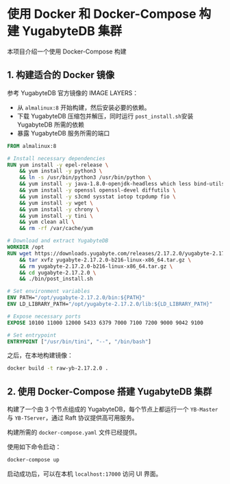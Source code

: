 # 使用 Docker 和 Docker-Compose 构建 YugabyteDB 集群

本项目介绍一个使用 Docker-Compose 构建

## 1. 构建适合的 Docker 镜像

参考 YugabyteDB 官方镜像的 IMAGE LAYERS：
- 从 `almalinux:8` 开始构建，然后安装必要的依赖。
- 下载 YugabyteDB 压缩包并解压，同时运行 `post_install.sh`安装 YugabyteDB 所需的依赖
- 暴露 YugabyteDB 服务所需的端口

``` Dockerfile
FROM almalinux:8

# Install necessary dependencies
RUN yum install -y epel-release \
    && yum install -y python3 \
    && ln -s /usr/bin/python3 /usr/bin/python \
    && yum install -y java-1.8.0-openjdk-headless which less bind-utils net-tools rsync \
    && yum install -y openssl openssl-devel diffutils \
    && yum install -y s3cmd sysstat iotop tcpdump fio \
    && yum install -y wget \
    && yum install -y chrony \
    && yum install -y tini \
    && yum clean all \
    && rm -rf /var/cache/yum

# Download and extract YugabyteDB
WORKDIR /opt
RUN wget https://downloads.yugabyte.com/releases/2.17.2.0/yugabyte-2.17.2.0-b216-linux-x86_64.tar.gz \
    && tar xvfz yugabyte-2.17.2.0-b216-linux-x86_64.tar.gz \
    && rm yugabyte-2.17.2.0-b216-linux-x86_64.tar.gz \
    && cd yugabyte-2.17.2.0 \
    && ./bin/post_install.sh

# Set environment variables
ENV PATH="/opt/yugabyte-2.17.2.0/bin:${PATH}"
ENV LD_LIBRARY_PATH="/opt/yugabyte-2.17.2.0/lib:${LD_LIBRARY_PATH}"

# Expose necessary ports
EXPOSE 10100 11000 12000 5433 6379 7000 7100 7200 9000 9042 9100

# Set entrypoint
ENTRYPOINT ["/usr/bin/tini", "--", "/bin/bash"]
```

之后，在本地构建镜像：
```bash
docker build -t raw-yb-2.17.2.0 .
```

##  2. 使用 Docker-Compose 搭建 YugabyteDB 集群
构建了一个由 3 个节点组成的 YugabyteDB，每个节点上都运行一个 `YB-Master` 与 `YB-TServer`，通过 Raft 协议提供高可用服务。

构建所需的 `docker-compose.yaml` 文件已经提供。

使用如下命令启动：
``` bash
docker-compose up
```

启动成功后，可以在本机 `localhost:17000` 访问 UI 界面。